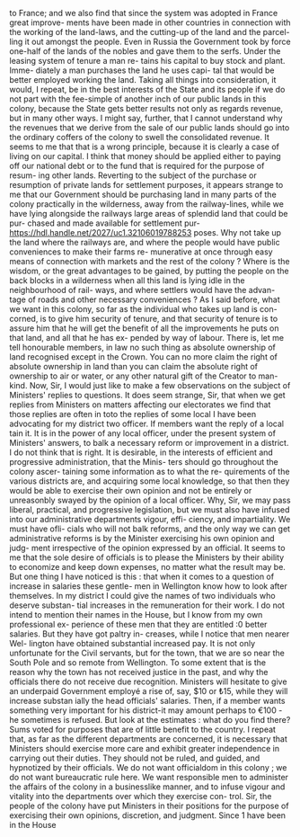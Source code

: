 to France; and we also find that since the system was adopted in France great improve- ments have been made in other countries in connection with the working of the land-laws, and the cutting-up of the land and the parcel- ling it out amongst the people. Even in Russia the Government took by force one-half of the lands of the nobles and gave them to the serfs. Under the leasing system of tenure a man re- tains his capital to buy stock and plant. Imme- diately a man purchases the land he uses capi- tal that would be better employed working the land. Taking all things into consideration, it would, I repeat, be in the best interests of the State and its people if we do not part with the fee-simple of another inch of our public lands in this colony, because the State gets better results not only as regards revenue, but in many other ways. I might say, further, that I cannot understand why the revenues that we derive from the sale of our public lands should go into the ordinary coffers of the colony to swell the consolidated revenue. It seems to me that that is a wrong principle, because it is clearly a case of living on our capital. I think that money should be applied either to paying off our national debt or to the fund that is required for the purpose of resum- ing other lands. Reverting to the subject of the purchase or resumption of private lands for settlement purposes, it appears strange to me that our Government should be purchasing land in many parts of the colony practically in the wilderness, away from the railway-lines, while we have lying alongside the railways large areas of splendid land that could be pur- chased and made available for settlement pur- https://hdl.handle.net/2027/uc1.32106019788253 poses. Why not take up the land where the railways are, and where the people would have public conveniences to make their farms re- munerative at once through easy means of connection with markets and the rest of the colony ? Where is the wisdom, or the great advantages to be gained, by putting the people on the back blocks in a wilderness when all this land is lying idle in the neighbourhood of rail- ways, and where settlers would have the advan- tage of roads and other necessary conveniences ? As I said before, what we want in this colony, so far as the individual who takes up land is con- corned, is to give him security of tenure, and that security of tenure is to assure him that he will get the benefit of all the improvements he puts on that land, and all that he has ex- pended by way of labour. There is, let me tell honourable members, in law no such thing as absolute ownership of land recognised except in the Crown. You can no more claim the right of absolute ownership in land than you can claim the absolute right of ownership to air or water, or any other natural gift of the Creator to man- kind. Now, Sir, I would just like to make a few observations on the subject of Ministers' replies to questions. It does seem strange, Sir, that when we get replies from Ministers on matters affecting our electorates we find that those replies are often in toto the replies of some local I have been advocating for my district two officer. If members want the reply of a local tain it. It is in the power of any local officer, under the present system of Ministers' answers, to balk a necessary reform or improvement in a district. I do not think that is right. It is desirable, in the interests of efficient and progressive administration, that the Minis- ters should go throughout the colony ascer- taining some information as to what the re- quirements of the various districts are, and acquiring some local knowledge, so that then they would be able to exercise their own opinion and not be entirely or unreasonbly swayed by the opinion of a local officer. Why, Sir, we may pass liberal, practical, and progressive legislation, but we must also have infused into our administrative departments vigour, effi- ciency, and impartiality. We must have ofli- cials who will not balk reforms, and the only way we can get administrative reforms is by the Minister exercising his own opinion and judg- ment irrespective of the opinion expressed by an official. It seems to me that the sole desire of officials is to please the Ministers by their ability to economize and keep down expenses, no matter what the result may be. But one thing I have noticed is this : that when it comes to a question of increase in salaries these gentle- men in Wellington know how to look after themselves. In my district I could give the names of two individuals who deserve substan- tial increases in the remuneration for their work. I do not intend to mention their names in the House, but I know from my own professional ex- perience of these men that they are entitled :0 better salaries. But they have got paltry in- creases, while I notice that men nearer Wel- lington have obtained substantial increased pay. It is not only unfortunate for the Civil servants, but for the town, that we are so near the South Pole and so remote from Wellington. To some extent that is the reason why the town has not received justice in the past, and why the officials there do not receive due recognition. Ministers will hesitate to give an underpaid Government employé a rise of, say, $10 or ₺15, while they will increase substan ially the head officials' salaries. Then, if a member wants something very important for his district-it may amount perhaps to €100 - he sometimes is refused. But look at the estimates : what do you find there? Sums voted for purposes that are of little benefit to the country. I repeat that, as far as the different departments are concerned, it is necessary that Ministers should exercise more care and exhibit greater independence in carrying out their duties. They should not be ruled, and guided, and hypnotized by their officials. We do not want officialdom in this colony ; we do not want bureaucratic rule here. We want responsible men to administer the affairs of the colony in a businesslike manner, and to infuse vigour and vitality into the departments over which they exercise con- trol. Sir, the people of the colony have put Ministers in their positions for the purpose of exercising their own opinions, discretion, and judgment. Since 1 have been in the House 